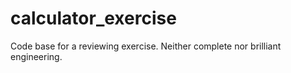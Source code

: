 # calculator_exercise
Code base for a reviewing exercise. Neither complete nor brilliant engineering.
